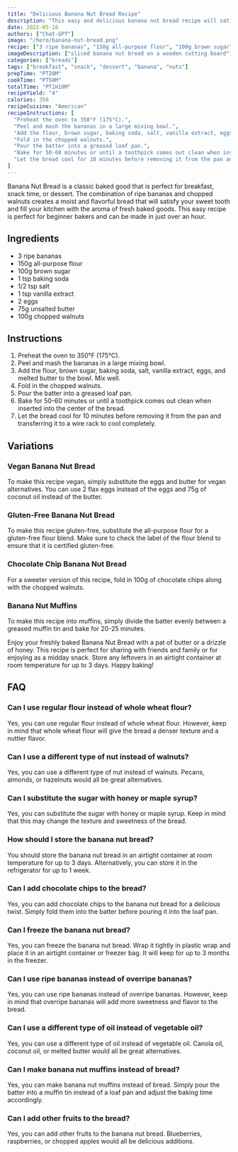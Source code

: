 ```yaml
---
title: "Delicious Banana Nut Bread Recipe"
description: "This easy and delicious banana nut bread recipe will satisfy your sweet tooth and fill your kitchen with the aroma of fresh baked goods."
date: 2022-05-10
authors: ["Chat-GPT"]
image: "/hero/banana-nut-bread.png"
recipe: ["3 ripe bananas", "150g all-purpose flour", "100g brown sugar", "1 tsp baking soda", "1/2 tsp salt", "1 tsp vanilla extract", "2 eggs", "75g unsalted butter", "100g chopped walnuts"]
imageDescription: ["sliced banana nut bread on a wooden cutting board", "a slice of banana nut bread on a plate with a pat of butter", "a close-up of the texture of banana nut bread", "a loaf of banana nut bread on a cooling rack"]
categories: ["breads"]
tags: ["breakfast", "snack", "dessert", "banana", "nuts"]
prepTime: "PT20M"
cookTime: "PT50M"
totalTime: "PT1H10M"
recipeYield: "4"
calories: 350
recipeCuisine: "American"
recipeInstructions: [
  "Preheat the oven to 350°F (175°C).",
  "Peel and mash the bananas in a large mixing bowl.",
  "Add the flour, brown sugar, baking soda, salt, vanilla extract, eggs, and melted butter to the bowl. Mix well.",
  "Fold in the chopped walnuts.",
  "Pour the batter into a greased loaf pan.",
  "Bake for 50-60 minutes or until a toothpick comes out clean when inserted into the center of the bread.",
  "Let the bread cool for 10 minutes before removing it from the pan and transferring it to a wire rack to cool completely."
]
---
```


Banana Nut Bread is a classic baked good that is perfect for breakfast, snack time, or dessert. The combination of ripe bananas and chopped walnuts creates a moist and flavorful bread that will satisfy your sweet tooth and fill your kitchen with the aroma of fresh baked goods. This easy recipe is perfect for beginner bakers and can be made in just over an hour.

## Ingredients

- 3 ripe bananas
- 150g all-purpose flour
- 100g brown sugar
- 1 tsp baking soda
- 1/2 tsp salt
- 1 tsp vanilla extract
- 2 eggs
- 75g unsalted butter
- 100g chopped walnuts

## Instructions

1. Preheat the oven to 350°F (175°C).
2. Peel and mash the bananas in a large mixing bowl.
3. Add the flour, brown sugar, baking soda, salt, vanilla extract, eggs, and melted butter to the bowl. Mix well.
4. Fold in the chopped walnuts.
5. Pour the batter into a greased loaf pan.
6. Bake for 50-60 minutes or until a toothpick comes out clean when inserted into the center of the bread.
7. Let the bread cool for 10 minutes before removing it from the pan and transferring it to a wire rack to cool completely.

## Variations

### Vegan Banana Nut Bread

To make this recipe vegan, simply substitute the eggs and butter for vegan alternatives. You can use 2 flax eggs instead of the eggs and 75g of coconut oil instead of the butter.

### Gluten-Free Banana Nut Bread

To make this recipe gluten-free, substitute the all-purpose flour for a gluten-free flour blend. Make sure to check the label of the flour blend to ensure that it is certified gluten-free.

### Chocolate Chip Banana Nut Bread

For a sweeter version of this recipe, fold in 100g of chocolate chips along with the chopped walnuts.

### Banana Nut Muffins

To make this recipe into muffins, simply divide the batter evenly between a greased muffin tin and bake for 20-25 minutes.

Enjoy your freshly baked Banana Nut Bread with a pat of butter or a drizzle of honey. This recipe is perfect for sharing with friends and family or for enjoying as a midday snack. Store any leftovers in an airtight container at room temperature for up to 3 days. Happy baking!

## FAQ

### Can I use regular flour instead of whole wheat flour?

Yes, you can use regular flour instead of whole wheat flour. However, keep in mind that whole wheat flour will give the bread a denser texture and a nuttier flavor.

### Can I use a different type of nut instead of walnuts?

Yes, you can use a different type of nut instead of walnuts. Pecans, almonds, or hazelnuts would all be great alternatives.

### Can I substitute the sugar with honey or maple syrup?

Yes, you can substitute the sugar with honey or maple syrup. Keep in mind that this may change the texture and sweetness of the bread.

### How should I store the banana nut bread?

You should store the banana nut bread in an airtight container at room temperature for up to 3 days. Alternatively, you can store it in the refrigerator for up to 1 week.

### Can I add chocolate chips to the bread?

Yes, you can add chocolate chips to the banana nut bread for a delicious twist. Simply fold them into the batter before pouring it into the loaf pan.

### Can I freeze the banana nut bread?

Yes, you can freeze the banana nut bread. Wrap it tightly in plastic wrap and place it in an airtight container or freezer bag. It will keep for up to 3 months in the freezer.

### Can I use ripe bananas instead of overripe bananas?

Yes, you can use ripe bananas instead of overripe bananas. However, keep in mind that overripe bananas will add more sweetness and flavor to the bread.

### Can I use a different type of oil instead of vegetable oil?

Yes, you can use a different type of oil instead of vegetable oil. Canola oil, coconut oil, or melted butter would all be great alternatives.

### Can I make banana nut muffins instead of bread?

Yes, you can make banana nut muffins instead of bread. Simply pour the batter into a muffin tin instead of a loaf pan and adjust the baking time accordingly.

### Can I add other fruits to the bread?

Yes, you can add other fruits to the banana nut bread. Blueberries, raspberries, or chopped apples would all be delicious additions.